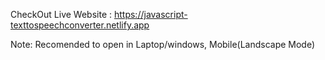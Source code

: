 CheckOut Live Website :
https://javascript-texttospeechconverter.netlify.app


Note: Recomended to open in Laptop/windows, Mobile(Landscape Mode)
